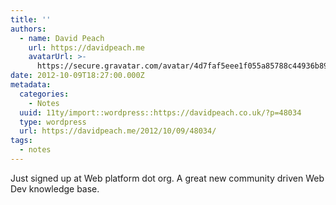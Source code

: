 ```yaml
---
title: ''
authors:
  - name: David Peach
    url: https://davidpeach.me
    avatarUrl: >-
      https://secure.gravatar.com/avatar/4d7faf5eee1f055a85788c44936b8995eaab6dfb004e7854ec747ccb272e91ee?s=96&d=mm&r=g
date: 2012-10-09T18:27:00.000Z
metadata:
  categories:
    - Notes
  uuid: 11ty/import::wordpress::https://davidpeach.co.uk/?p=48034
  type: wordpress
  url: https://davidpeach.me/2012/10/09/48034/
tags:
  - notes
---
```

Just signed up at Web platform dot org. A great new community driven Web Dev knowledge base.